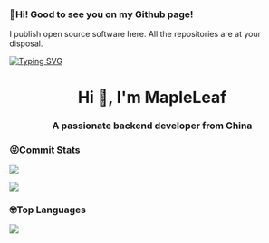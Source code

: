 ###   👋Hi! Good to see you on my Github page!

I publish open source software here. All the repositories are at your disposal.

<!--   my-ticker -->    
[![Typing SVG](https://readme-typing-svg.herokuapp.com?color=%2336BCF7&center=true&vCenter=true&width=600&lines=Hi+there+👋,+I+am+Andrej+Marinchenko;+Welcome+to+My+Profile!;Over+4+years+of+programming+experience;Always+learning+new+things+;Machine+learning+enthusiast+;Kaggle+community+member)](https://git.io/typing-svg)

<h1 align="center">Hi 👋, I'm MapleLeaf</h1>
<h3 align="center">A passionate backend developer from China</h3>

###   😜Commit Stats

![](https://github-readme-stats.vercel.app/api?username=xingyu1024&count_private=true&show_icons=true&theme=radical&show_owner=true)

![](https://github-profile-trophy.vercel.app/?username=xingyu1024&theme=radical&row=1)

###   🤓Top Languages

![](https://github-readme-stats.vercel.app/api/top-langs/?username=xingyu1024&layout=compact&theme=dark)
